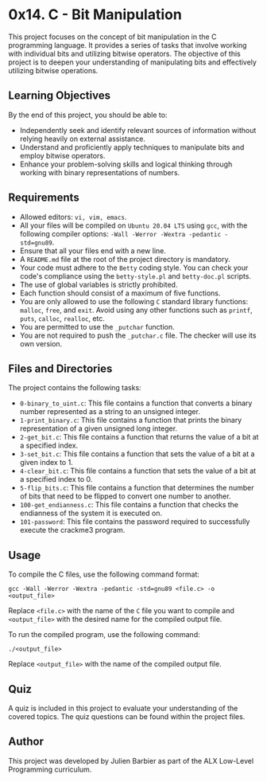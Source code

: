 # 0x14. C - Bit Manipulation

This project focuses on the concept of bit manipulation in the C programming language. It provides a series of tasks that involve working with individual bits and utilizing bitwise operators. The objective of this project is to deepen your understanding of manipulating bits and effectively utilizing bitwise operations.

## Learning Objectives

By the end of this project, you should be able to:

- Independently seek and identify relevant sources of information without relying heavily on external assistance.
- Understand and proficiently apply techniques to manipulate bits and employ bitwise operators.
- Enhance your problem-solving skills and logical thinking through working with binary representations of numbers.

## Requirements
- Allowed editors: `vi, vim, emacs`.
- All your files will be compiled on `Ubuntu 20.04 LTS` using `gcc`, with the following compiler options: `-Wall -Werror -Wextra -pedantic -std=gnu89`.
- Ensure that all your files end with a new line.
- A `README.md` file at the root of the project directory is mandatory.
- Your code must adhere to the `Betty` coding style. You can check your code's compliance using the `betty-style.pl` and `betty-doc.pl` scripts.
- The use of global variables is strictly prohibited.
- Each function should consist of a maximum of five functions.
- You are only allowed to use the following `C` standard library functions: `malloc`, `free`, and `exit`. Avoid using any other functions such as `printf`, `puts`, `calloc`, `realloc`, etc.
- You are permitted to use the `_putchar` function.
- You are not required to push the `_putchar.c` file. The checker will use its own version.

## Files and Directories
The project contains the following tasks:

- `0-binary_to_uint.c`: This file contains a function that converts a binary number represented as a string to an unsigned integer.
- `1-print_binary.c`: This file contains a function that prints the binary representation of a given unsigned long integer.
- `2-get_bit.c`: This file contains a function that returns the value of a bit at a specified index.
- `3-set_bit.c`: This file contains a function that sets the value of a bit at a given index to 1.
- `4-clear_bit.c`: This file contains a function that sets the value of a bit at a specified index to 0.
- `5-flip_bits.c`: This file contains a function that determines the number of bits that need to be flipped to convert one number to another.
- `100-get_endianness.c`: This file contains a function that checks the endianness of the system it is executed on.
- `101-password`: This file contains the password required to successfully execute the crackme3 program.

## Usage

To compile the C files, use the following command format:

```
gcc -Wall -Werror -Wextra -pedantic -std=gnu89 <file.c> -o <output_file>
```

Replace `<file.c>` with the name of the `C` file you want to compile and `<output_file>` with the desired name for the compiled output file.

To run the compiled program, use the following command:

`./<output_file>`

Replace `<output_file>` with the name of the compiled output file.

## Quiz

A quiz is included in this project to evaluate your understanding of the covered topics. The quiz questions can be found within the project files.

## Author
This project was developed by Julien Barbier as part of the ALX Low-Level Programming curriculum.
